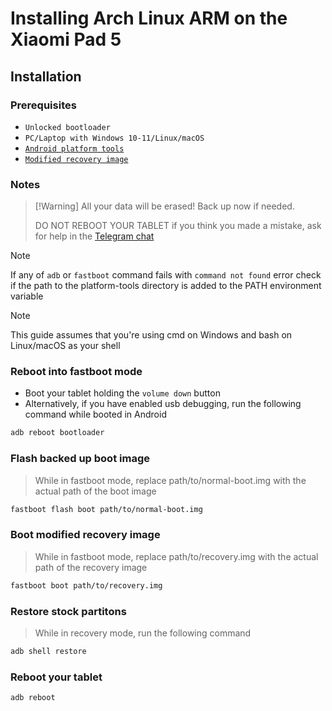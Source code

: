 # Installing Arch Linux ARM on the Xiaomi Pad 5

## Installation

### Prerequisites

- `Unlocked bootloader`
- `PC/Laptop with Windows 10-11/Linux/macOS`
- [`Android platform tools`](https://developer.android.com/studio/releases/platform-tools)
- [`Modified recovery image`](https://github.com/nabu-alarm/installation-guide/releases/download/files/recovery.img)

### Notes
>
> [!Warning]
> All your data will be erased! Back up now if needed.
>
> DO NOT REBOOT YOUR TABLET if you think you made a mistake, ask for help in the [Telegram chat](https://t.me/nabulinux)

> [!NOTE]
> If any of `adb` or `fastboot` command fails with `command not found` error check if the path to the platform-tools directory is added to the PATH environment variable

> [!NOTE]
> This guide assumes that you're using cmd on Windows and bash on Linux/macOS as your shell

### Reboot into fastboot mode

- Boot your tablet holding the `volume down` button
- Alternatively, if you have enabled usb debugging, run the following command while booted in Android

```bash
adb reboot bootloader
```

### Flash backed up boot image
>
> While in fastboot mode, replace path/to/normal-boot.img with the actual path of the boot image

```bash
fastboot flash boot path/to/normal-boot.img
```

### Boot modified recovery image
>
> While in fastboot mode, replace path/to/recovery.img with the actual path of the recovery image

```bash
fastboot boot path/to/recovery.img
```

### Restore stock partitons
>
> While in recovery mode, run the following command

```bash
adb shell restore
```

### Reboot your tablet

```bash
adb reboot
```
